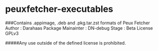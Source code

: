 # peuxfetcher-executables

###Contains .appimage, .deb and .pkg.tar.zst formats of Peux Fetcher
Author : Darahaas
Package Mainainter : DN-debug
Stage : Beta
License GPLv3

#####Any use outside of the defined license is prohibited.
